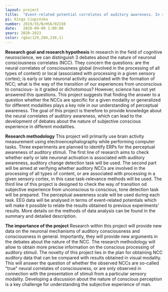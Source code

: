 ```yaml
---
layout: project
title:  "Event-related potential correlates of auditory awareness. In search of domain-general neural correlates of consciousness."
pi: Kinga Ciupińska
number: 2019/35/N/HS6/02150
date:   2020-09-09 1:00:00
years: 2020-2023
color: rgba(129,204,236,1)
---
```


**Research goal and research hypothesis**
In research in the field of cognitive neuroscience, we can distinguish 3 debates about the nature of neuronal consciousness correlates (NCC). They concern the questions: are the neural correlates of consciousness global (involved in the processing of all types of content) or local (associated with processing in a given sensory cortex); is early or late neuronal activity associated with the formation of NCC; what is the way of the transition of our experiences from unconscious to conscious- is it graded or dichotomous? However, science has not yet answered this questions. This project suggests that finding the answer to a question whether the NCCs are specific for a given modality or generalized for different modalities plays a key role in our understanding of perceptual awareness. The goal of this project is therefore to provide knowledge about the neural correlates of auditory awareness, which can lead to the development of debates about the nature of subjective conscious experience in different modalities.


**Research methodology**
This project will primarily use brain activity measurement using electroencephalography while performing computer tasks. Three experiments are planned to identify ERPs for the perceptual awareness of auditory stimuli. The first line of research aims to check whether early or late neuronal activation is associated with auditory awareness, auditory change detection task will be used. The second part will be aimed at verifying whether auditory NCCs are involved in the processing of all types of content, or are associated with processing in a given sensory cortex, in this case task-relevance methods will be used. The third line of this project is designed to check the way of transition od subjective experience from unconscious to conscious, tone detection task will be prepared. The perceptual awareness scale will be used during each task. EEG data will be analysed in terms of event-related potentials which will make it possible to relate the results obtained to previous experiments’ results. More details on the methods of data analysis can be found in the summary and detailed description.


**The importance of the project**
Research within this project will provide new data on the neuronal mechanisms of auditory consciousness and consciousness in general. Importantly, they will provide new arguments in the debates about the nature of the NCC. The research methodology will allow to obtain more precise information on the conscious processing of auditory stimuli. The novelty of this project lies in the plan for obtaining NCC auditory data that can be compared with results obtained in visual modality. This will answer the question of whether the observed NCCs are so-called "true" neural correlates of consciousness, or are only observed in connection with the presentation of stimuli from a particular sensory modality. Developing a discussion about the nature of conscious perception is a key challenge for understanding the subjective experience of man.